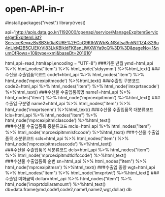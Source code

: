 # open-API-in-r

#install.packages("rvest")
library(rvest)

api='http://apis.data.go.kr/1192000/openapi/service/ManageExpItemService/getExpItemList?ServiceKey=zBvSB3b0iaKU6E%2FCcG9KIhWWbKuNSdtsa9n5NT1Z4r826u4nUxM2B5CUEKrVl83LkKBIkldFK8snLlWXWYa9oQ%3D%3D&pageNo=1&numOfRows=10&type=xml&baseDt=201610'


html_api=read_html(api,encoding = "UTF-8")
###기준 년월
ymd=html_api %>% html_nodes("item") %>% html_node('stdyymm') %>%html_text()
###수산물 수출입품목코드
code1=html_api %>% html_nodes("item") %>% html_node('mprcexipitmcode') %>%html_text()
###수출입 구분코드
code2=html_api %>% html_nodes("item") %>% html_node('imxprtsecode') %>%html_text()
###수산물 수출입품목명
name1=html_api %>% html_nodes("item") %>% html_node('mprcexipitmnm') %>%html_text()
###수출입 구분명
name2=html_api %>% html_nodes("item") %>% html_node('imxprtsenm') %>%html_text()
###수산물 수출입품목 대분류코드
lcls=html_api %>% html_nodes("item") %>% html_node('mprcexipitmlclascode') %>%html_text()   
###수산물 수출입품목 중분류코드
mcls=html_api %>% html_nodes("item") %>% html_node('mprcexipitmmlsfccode') %>%html_text()
###수산물 수출입품목 소분류코드
scls=html_api %>% html_nodes("item") %>% html_node('mprcexipitmsclascode') %>%html_text()   
###수산물 수출입품목 세분류코드
dcls=html_api %>% html_nodes("item") %>% html_node('mprcexipitmdtlclfccode') %>%html_text()   
###수산물 수출입품목 순번
sn=html_api %>% html_nodes("item") %>% html_node('mprcexipitmsn') %>%html_text()
###수출입 중량
wgt=html_api %>% html_nodes("item") %>% html_node('imxprtwt') %>%html_text()
###수출입 미화금액
dollar=html_api %>% html_nodes("item") %>% html_node('imxprtdollaramount') %>%html_text()
db=data.frame(ymd,code1,code2,name1,name2,wgt,dollar)
db
